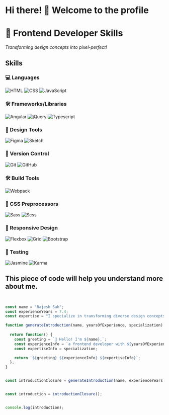 # Hi there! 👋 Welcome to the profile



<h1 >🚀 Frontend Developer Skills</h1>

<p >
  <i>Transforming design concepts into pixel-perfect!</i>
</p>

## Skills

### 💻 Languages
![HTML](https://img.shields.io/badge/HTML5-E34F26?style=for-the-badge&logo=html5&logoColor=white)
![CSS](https://img.shields.io/badge/CSS3-1572B6?style=for-the-badge&logo=css3&logoColor=white)
![JavaScript](https://img.shields.io/badge/JavaScript-F7DF1E?style=for-the-badge&logo=javascript&logoColor=black)

### 🛠️ Frameworks/Libraries
![Angular](https://img.shields.io/badge/Angular-DD0031?style=for-the-badge&logo=angular&logoColor=white)
![jQuery](https://img.shields.io/badge/jQuery-0769AD?style=for-the-badge&logo=jquery&logoColor=white)
![Typescript](https://img.shields.io/badge/Typescript-3178C6?style=for-the-badge&logo=typescript&logoColor=white)

### 🎨 Design Tools
![Figma](https://img.shields.io/badge/Figma-F24E1E?style=for-the-badge&logo=figma&logoColor=white)
![Sketch](https://img.shields.io/badge/Sketch-F7B500?style=for-the-badge&logo=sketch&logoColor=white)

### 🧭 Version Control
![Git](https://img.shields.io/badge/Git-F05032?style=for-the-badge&logo=git&logoColor=white)
![GitHub](https://img.shields.io/badge/GitHub-181717?style=for-the-badge&logo=github&logoColor=white)

### 🛠️ Build Tools
![Webpack](https://img.shields.io/badge/Webpack-8DD6F9?style=for-the-badge&logo=webpack&logoColor=black)

### 🎨 CSS Preprocessors
![Sass](https://img.shields.io/badge/Sass-CC6699?style=for-the-badge&logo=sass&logoColor=white)
![Scss](https://img.shields.io/badge/Scss-CC6699?style=for-the-badge&logo=sass&logoColor=white)

### 📐 Responsive Design
![Flexbox](https://img.shields.io/badge/Flexbox-44A2FD?style=for-the-badge)
![Grid](https://img.shields.io/badge/Grid-29ABE2?style=for-the-badge)
![Bootstrap](https://img.shields.io/badge/Bootstrap-7952B3?style=for-the-badge&logo=bootstrap&logoColor=white)

### 🧪 Testing
![Jasmine](https://img.shields.io/badge/Jasmine-8A4182?style=for-the-badge)
![Karma](https://img.shields.io/badge/Karma-0D0C0C?style=for-the-badge)

## This piece of code will help you understand more about me.

```javascript


const name = "Rajesh Sah";
const experienceYears = 7.4;
const expertise = "I specialize in transforming diverse design concepts into pixel-perfect, adaptable, and scalable digital solutions for businesses. As a developer with over seven years of hands-on experience in UI development, I bring a wealth of expertise to the table. My core strengths lie in Angular and related UI frameworks, where I've honed my skills in crafting seamless user interfaces. I take pride in tackling complex problems, which is a fundamental aspect of my approach to web development. My proficiency extends to mastering web programming skills and a deep understanding of browser behavior, allowing me to create web applications that are both user-friendly and efficient";

function generateIntroduction(name, yearsOfExperience, specialization) {
 
  return function() {
    const greeting = `👋 Hello! I'm ${name},`;
    const experienceInfo = `a frontend developer with ${yearsOfExperience} years of hands-on experience in UI development.`;
    const expertiseInfo = specialization;

    return `${greeting} ${experienceInfo} ${expertiseInfo}`;
  };
}


const introductionClosure = generateIntroduction(name, experienceYears, expertise);


const introduction = introductionClosure();


console.log(introduction);
```
